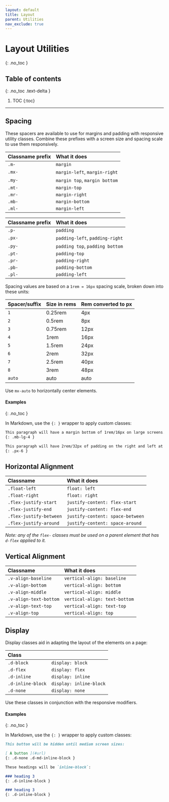 ```yaml
---
layout: default
title: Layout
parent: Utilities
nav_exclude: true
---
```


# Layout Utilities
{: .no_toc }

## Table of contents
{: .no_toc .text-delta }

1. TOC
{:toc}

---

## Spacing

These spacers are available to use for margins and padding with responsive utility classes. Combine these prefixes with a screen size and spacing scale to use them responsively.

| Classname prefix | What it does                  |
|:-----------------|:------------------------------|
| `.m-`            | `margin`                      |
| `.mx-`           | `margin-left`, `margin-right` |
| `.my-`           | `margin top`, `margin bottom` |
| `.mt-`           | `margin-top`                  |
| `.mr-`           | `margin-right`                |
| `.mb-`           | `margin-bottom`               |
| `.ml-`           | `margin-left`                 |

| Classname prefix | What it does                    |
|:-----------------|:--------------------------------|
| `.p-`            | `padding`                       |
| `.px-`           | `padding-left`, `padding-right` |
| `.py-`           | `padding top`, `padding bottom` |
| `.pt-`           | `padding-top`                   |
| `.pr-`           | `padding-right`                 |
| `.pb-`           | `padding-bottom`                |
| `.pl-`           | `padding-left`                  |

Spacing values are based on a `1rem = 16px` spacing scale, broken down into these units:

| Spacer/suffix  | Size in rems  | Rem converted to px |
|:---------------|:--------------|:--------------------|
| `1`            | 0.25rem       | 4px                 |
| `2`            | 0.5rem        | 8px                 |
| `3`            | 0.75rem       | 12px                |
| `4`            | 1rem          | 16px                |
| `5`            | 1.5rem        | 24px                |
| `6`            | 2rem          | 32px                |
| `7`            | 2.5rem        | 40px                |
| `8`            | 3rem          | 48px                |
| `auto`         | auto          | auto                |

Use `mx-auto` to horizontally center elements.

#### Examples
{: .no_toc }

In Markdown, use the `{: }` wrapper to apply custom classes:

```markdown
This paragraph will have a margin bottom of 1rem/16px on large screens.
{: .mb-lg-4 }

This paragraph will have 2rem/32px of padding on the right and left at all screen sizes.
{: .px-6 }
```

## Horizontal Alignment

| Classname               | What it does                     |
|:------------------------|:---------------------------------|
| `.float-left`           | `float: left`                    |
| `.float-right`          | `float: right`                   |
| `.flex-justify-start`   | `justify-content: flex-start`    |
| `.flex-justify-end`     | `justify-content: flex-end`      |
| `.flex-justify-between` | `justify-content: space-between` |
| `.flex-justify-around`  | `justify-content: space-around`  |

_Note: any of the `flex-` classes must be used on a parent element that has `d-flex` applied to it._

## Vertical Alignment

| Classname              | What it does                    |
|:-----------------------|:--------------------------------|
| `.v-align-baseline`    | `vertical-align: baseline`      |
| `.v-align-bottom`      | `vertical-align: bottom`        |
| `.v-align-middle`      | `vertical-align: middle`        |
| `.v-align-text-bottom` | `vertical-align: text-bottom`   |
| `.v-align-text-top`    | `vertical-align: text-top`      |
| `.v-align-top`         | `vertical-align: top`           |

## Display

Display classes aid in adapting the layout of the elements on a page:

| Class             |                         |
|:------------------|:------------------------|
| `.d-block`        | `display: block`        |
| `.d-flex`         | `display: flex`         |
| `.d-inline`       | `display: inline`       |
| `.d-inline-block` | `display: inline-block` |
| `.d-none`         | `display: none`         |

Use these classes in conjunction with the responsive modifiers.

#### Examples
{: .no_toc }

In Markdown, use the `{: }` wrapper to apply custom classes:

```markdown
This button will be hidden until medium screen sizes:

[ A button ](#url)
{: .d-none .d-md-inline-block }

These headings will be `inline-block`:

### heading 3
{: .d-inline-block }

### heading 3
{: .d-inline-block }
```
